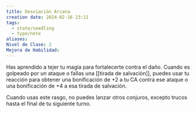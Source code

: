 ```yaml
---
title: Desviación Arcana
creation date: 2024-02-16 23:11
tags:
  - state/seedling
  - type/note
aliases: 
Nivel de Clase: 2
Mejora de Habilidad:
---
```

Has aprendido a tejer tu magia para fortalecerte contra el daño. Cuando es golpeado por un ataque o fallas una [[tirada de salvación]], puedes usar tu reacción para obtener una bonificación de +2 a tu CA contra ese ataque o una bonificación de +4 a esa tirada de salvación.

Cuando usas este rasgo, no puedes lanzar otros conjuros, excepto trucos hasta el final de tu
siguiente turno.

